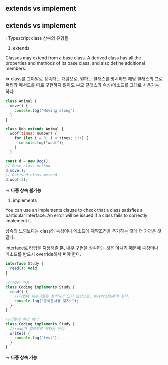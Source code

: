 ## extends vs implement

## extends vs implement

: Typescript class 상속의 유형들

1. extends

Classes may extend from a base class. A derived class has all the properties and methods of its base class, and also define additional members.

⇒ class를 그야말로 상속하는 개념으로, 원하는 클래스를 명시하면 해당 클래스의 프로퍼티와 메서드를 따로 구현하지 않아도 부모 클래스의 속성/메소드를 그대로 사용가능하다.

```jsx
class Animal {
  move() {
    console.log("Moving along");
  }
}

class Dog extends Animal {
  woof(times: number) {
    for (let i = 0; i < times; i++) {
      console.log("woof");
    }
  }

const d = new Dog();
// Base class method
d.move();
// Derived class method
d.woof(3);
```

⇒ **다중 상속 불가능**

1. implements

You can use an implements clause to check that a class satisfies a particular interface. An error will be issued if a class fails to correctly implement it.

상속의 느낌보다는 class의 속성이나 메소드에 제약조건을 추가하는 것에 더 가까운 것 같다.

interface로 타입을 지정해줄 뿐, 내부 구현을 상속하는 것은 아니기 때문에 속성이나 메소드를 반드시 override해서 써야 한다.

```jsx
interface Study {
  read(): void;
}

//이것은 가능
class Coding implements Study {
  read() {
    //타입에 내부구현은 정의되어 있지 않으므로, override해야 한다.
    console.log("공식문서를 읽자!");
  }
}

//이렇게 하면 에러
class Coding implements Study {
  //read가 없으므로 에러가 뜬다
  write() {
    console.log("test");
  }
}
```

⇒ **다중 상속 가능**
